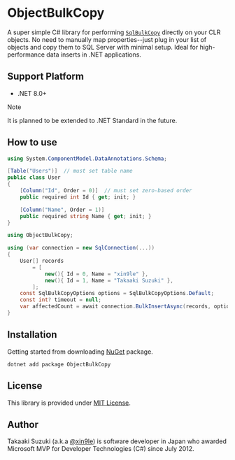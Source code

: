 # ObjectBulkCopy
A super simple C# library for performing [`SqlBulkCopy`](https://learn.microsoft.com/en-us/dotnet/api/microsoft.data.sqlclient.sqlbulkcopy) directly on your CLR objects. No need to manually map properties--just plug in your list of objects and copy them to SQL Server with minimal setup. Ideal for high-performance data inserts in .NET applications.


## Support Platform
- .NET 8.0+

> [!Note]
> It is planned to be extended to .NET Standard in the future.

## How to use
```cs
using System.ComponentModel.DataAnnotations.Schema;

[Table("Users")]  // must set table name
public class User
{
    [Column("Id", Order = 0)]  // must set zero-based order
    public required int Id { get; init; }

    [Column("Name", Order = 1)]
    public required string Name { get; init; }
}
```
```cs
using ObjectBulkCopy;

using (var connection = new SqlConnection(...))
{
    User[] records
        = [
            new(){ Id = 0, Name = "xin9le" },
            new(){ Id = 1, Name = "Takaaki Suzuki" },
        ];
    const SqlBulkCopyOptions options = SqlBulkCopyOptions.Default;
    const int? timeout = null;
    var affectedCount = await connection.BulkInsertAsync(records, options, timeout, cancellationToken);
}
```


## Installation
Getting started from downloading [NuGet](https://www.nuget.org/packages/ObjectBulkCopy) package.

```
dotnet add package ObjectBulkCopy
```


## License
This library is provided under [MIT License](http://opensource.org/licenses/MIT).


## Author
Takaaki Suzuki (a.k.a [@xin9le](https://twitter.com/xin9le)) is software developer in Japan who awarded Microsoft MVP for Developer Technologies (C#) since July 2012.
